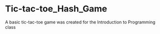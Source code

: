 # Tic-tac-toe_Hash_Game
A basic tic-tac-toe game was created for the Introduction to Programming class
